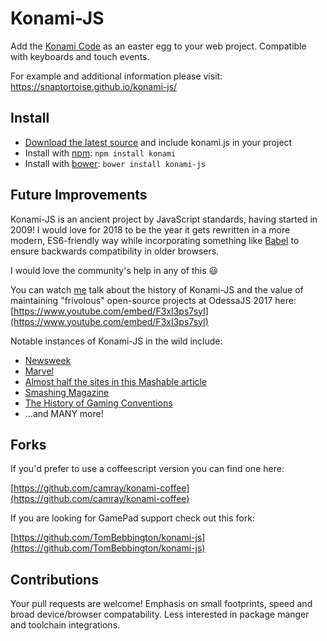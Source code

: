 # Konami-JS

Add the [Konami Code](https://en.wikipedia.org/wiki/Konami_Code) as an easter egg to your web project. Compatible with keyboards and touch events.

For example and additional information please visit: https://snaptortoise.github.io/konami-js/

## Install

- [Download the latest source](https://github.com/snaptortoise/konami-js/archive/master.zip) and include konami.js in your project
- Install with [npm](https://www.npmjs.com): `npm install konami`
- Install with [bower](https://bower.io): `bower install konami-js`

## Future Improvements

Konami-JS is an ancient project by JavaScript standards, having started in 2009! I would love for 2018 to be the year it gets rewritten in a more modern, ES6-friendly way while incorporating something like [Babel](https://babeljs.io) to ensure backwards compatibility in older browsers.

I would love the community's help in any of this 😃

You can watch [me](https://george.mand.is) talk about the history of Konami-JS and the value of maintaining "frivolous" open-source projects at OdessaJS 2017 here: [https://www.youtube.com/embed/F3xI3ps7syI](https://www.youtube.com/embed/F3xI3ps7syI)</p>


Notable instances of Konami-JS in the wild include:

  * [Newsweek](http://www.forbes.com/sites/firewall/2010/06/15/newsweek-reports-the-zombie-invasion/)
  * [Marvel](https://en.wikipedia.org/wiki/File:Marvel_konami_code.jpg)
  * [Almost half the sites in this Mashable article](http://mashable.com/2010/07/31/konami-code-sites)
  * [Smashing Magazine](http://uxdesign.smashingmagazine.com/2012/04/26/gamification-ux-users-win-lose/)
  * [The History of Gaming Conventions](http://www.bigfishgames.com/daily/gaming-conventions-timeline/)
  * ...and MANY more!

## Forks
If you'd prefer to use a coffeescript version you can find one here:

[https://github.com/camray/konami-coffee](https://github.com/camray/konami-coffee)

If you are looking for GamePad support check out this fork:

[https://github.com/TomBebbington/konami-js](https://github.com/TomBebbington/konami-js)

## Contributions

Your pull requests are welcome! Emphasis on small footprints, speed and broad device/browser compatability. Less interested in package manger and toolchain integrations. 
